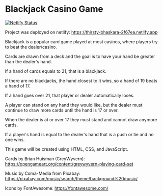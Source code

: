 # Blackjack Casino Game

[![Netlify Status](https://api.netlify.com/api/v1/badges/a4cfd8e5-79ee-4475-aea6-4e16278aa34a/deploy-status)](https://app.netlify.com/sites/thirsty-bhaskara-2f67ea/deploys)

Project was deployed on netlify: https://thirsty-bhaskara-2f67ea.netlify.app

Blackjack is a popular card game played at most casinos, where players try to beat the dealer/casino.

Cards are drawn from a deck and the goal is to have your hand be greater than the dealer's hand.

If a hand of cards equals to 21, that is a blackjack.

If there are no blackjacks, the hand closest to it wins, so a hand of 19 beats a hand of 17.

If a hand goes over 21, that player or dealer automatically loses.

A player can stand on any hand they would like, but the dealer must continue to draw more cards until the hand is 17 or over.

When the dealer is at or over 17 they must stand and cannot draw anymore cards.

If a player's hand is equal to the dealer's hand that is a push or tie and no one wins.

This game will be created using HTML, CSS, and JavaScript.

Cards by Brian Huisman (GreyWyvern): https://opengameart.org/content/greywyvern-playing-card-set

Music by Coma-Media from Pixabay: https://pixabay.com/music/search/theme/background%20music/

Icons by FontAwesome: https://fontawesome.com/
